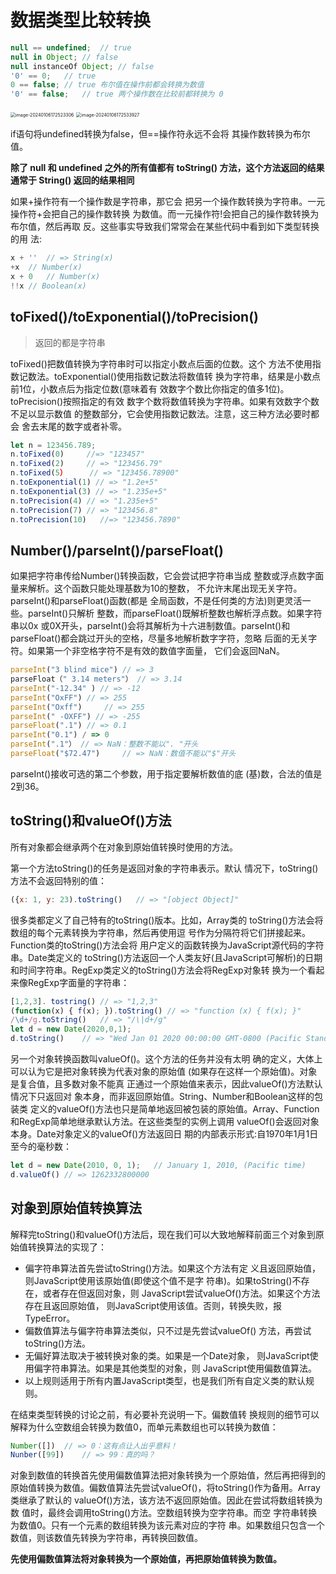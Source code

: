 # 数据类型比较转换

```js
null == undefined;	// true
null in Object;	// false
null instanceOf Object;	// false
'0' == 0;	// true
0 == false;	// true 布尔值在操作前都会转换为数值
'0' == false;	// true 两个操作数在比较前都转换为 0
```

<img src="https://qiniucloud.qishilong.space/images/image-20240106172523306.png" alt="image-20240106172523306" style="zoom:50%;" />

<img src="https://qiniucloud.qishilong.space/images/image-20240106172533927.png" alt="image-20240106172533927" style="zoom:50%;" />

if语句将undefined转换为false，但==操作符永远不会将 其操作数转换为布尔值。

**除了 null 和 undefined 之外的所有值都有 toString() 方法，这个方法返回的结果通常于 String() 返回的结果相同**



如果+操作符有一个操作数是字符串，那它会 把另一个操作数转换为字符串。一元操作符+会把自己的操作数转换 为数值。而一元操作符!会把自己的操作数转换为布尔值，然后再取 反。这些事实导致我们常常会在某些代码中看到如下类型转换的用 法:

```js
x + ''	// => String(x)
+x	// Number(x)
x + 0	// Number(x)
!!x	// Boolean(x)
```



## toFixed()/toExponential()/toPrecision()

>   返回的都是字符串

toFixed()把数值转换为字符串时可以指定小数点后面的位数。这个 方法不使用指数记数法。toExponential()使用指数记数法将数值转 换为字符串，结果是小数点前1位，小数点后为指定位数(意味着有 效数字个数比你指定的值多1位)。toPrecision()按照指定的有效 数字个数将数值转换为字符串。如果有效数字个数不足以显示数值 的整数部分，它会使用指数记数法。注意，这三种方法必要时都会 舍去末尾的数字或者补零。

```js
let n = 123456.789; 
n.toFixed(0)     //=> "123457"
n.toFixed(2)     // => "123456.79"
n.toFixed(5）     // => "123456.78900"
n.toExponential(1) // => "1.2e+5"
n.toExponential(3) // => "1.235e+5"
n.toPrecision(4) // => "1.235e+5"
n.toPrecision(7) // => "123456.8"
n.toPrecision(10)   //=> "123456.7890"
```



## Number()/parseInt()/parseFloat()

如果把字符串传给Number()转换函数，它会尝试把字符串当成 整数或浮点数字面量来解析。这个函数只能处理基数为10的整数， 不允许末尾出现无关字符。parseInt()和parseFloat()函数(都是 全局函数，不是任何类的方法)则更灵活一些。parseInt()只解析 整数，而parseFloat()既解析整数也解析浮点数。如果字符串以0x 或0X开头，parseInt()会将其解析为十六进制数值。parseInt()和 parseFloat()都会跳过开头的空格，尽量多地解析数字字符，忽略 后面的无关字符。如果第一个非空格字符不是有效的数值字面量， 它们会返回NaN。

```js
parseInt("3 blind mice") // => 3
parseFloat（" 3.14 meters"） // => 3.14
parseInt("-12.34" ) // => -12
parseInt("OxFF") // => 255
parseInt("Oxff")     // => 255
parseInt(" -OXFF") // => -255
parseFloat(".1") // => 0.1
parseInt("0.1") / => 0
parseInt(".1"） // => NaN：整数不能以". "开头
parseFloat("$72.47")     // => NaN：数值不能以"$"开头
```

parseInt()接收可选的第二个参数，用于指定要解析数值的底 (基)数，合法的值是2到36。



## toString()和valueOf()方法

所有对象都会继承两个在对象到原始值转换时使用的方法。

第一个方法toString()的任务是返回对象的字符串表示。默认 情况下，toString()方法不会返回特别的值：

```js
({x: 1, y: 23).toString()	// => "[object Object]"
```

很多类都定义了自己特有的toString()版本。比如，Array类的 toString()方法会将数组的每个元素转换为字符串，然后再使用逗 号作为分隔符将它们拼接起来。Function类的toString()方法会将 用户定义的函数转换为JavaScript源代码的字符串。Date类定义的 toString()方法返回一个人类友好(且JavaScript可解析)的日期 和时间字符串。RegExp类定义的toString()方法会将RegExp对象转 换为一个看起来像RegExp字面量的字符串：

```js
[1,2,3]. tostring()	// => "1,2,3"
(function(x) { f(x); }).toString() // => "function (x) { f(x); }"
/\d+/g.toString()	// => "/\|d+/g"
let d = new Date(2020,0,1);
d.toString()	// => "Wed Jan 01 2020 00:00:00 GMT-0800 (Pacific Standard Time)"
```

另一个对象转换函数叫valueOf()。这个方法的任务并没有太明 确的定义，大体上可以认为它是把对象转换为代表对象的原始值 (如果存在这样一个原始值)。对象是复合值，且多数对象不能真 正通过一个原始值来表示，因此valueOf()方法默认情况下只返回对 象本身，而非返回原始值。String、Number和Boolean这样的包装类 定义的valueOf()方法也只是简单地返回被包装的原始值。Array、Function和RegExp简单地继承默认方法。在这些类型的实例上调用 valueOf()会返回对象本身。Date对象定义的valueOf()方法返回日 期的内部表示形式:自1970年1月1日至今的毫秒数：

```js
let d = new Date(2010, 0, 1);	// January 1, 2010, (Pacific time)     
d.valueOf()	// => 1262332800000
```



## 对象到原始值转换算法

解释完toString()和valueOf()方法后，现在我们可以大致地解释前面三个对象到原始值转换算法的实现了：

-   偏字符串算法首先尝试toString()方法。如果这个方法有定 义且返回原始值，则JavaScript使用该原始值(即使这个值不是字 符串)。如果toString()不存在，或者存在但返回对象，则 JavaScript尝试valueOf()方法。如果这个方法存在且返回原始值， 则JavaScript使用该值。否则，转换失败，报TypeError。
-   偏数值算法与偏字符串算法类似，只不过是先尝试valueOf() 方法，再尝试toString()方法。
-   无偏好算法取决于被转换对象的类。如果是一个Date对象， 则JavaScript使用偏字符串算法。如果是其他类型的对象，则 JavaScript使用偏数值算法。
-   以上规则适用于所有内置JavaScript类型，也是我们所有自定义类的默认规则。

在结束类型转换的讨论之前，有必要补充说明一下。偏数值转 换规则的细节可以解释为什么空数组会转换为数值0，而单元素数组也可以转换为数值：

```js
Number([])	// => 0：这有点让人出乎意料！
Nunber([99])	// => 99：真的吗？
```

对象到数值的转换首先使用偏数值算法把对象转换为一个原始值，然后再把得到的原始值转换为数值。偏数值算法先尝试valueOf()，将toString()作为备用。Array类继承了默认的 valueOf()方法，该方法不返回原始值。因此在尝试将数组转换为数 值时，最终会调用toString()方法。空数组转换为空字符串。而空 字符串转换为数值0。只有一个元素的数组转换为该元素对应的字符 串。如果数组只包含一个数值，则该数值先转换为字符串，再转换回数值。

**先使用偏数值算法将对象转换为一个原始值，再把原始值转换为数值。**



